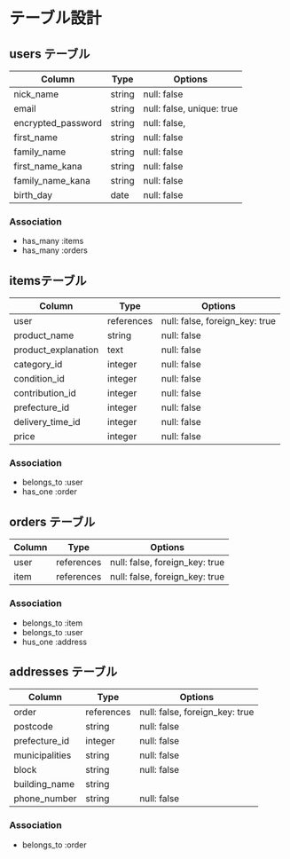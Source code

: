 # テーブル設計

## users テーブル

| Column             | Type   | Options                              |
| ------------------ | ------ | -----------------------------------  |
| nick_name          | string | null: false                          |
| email              | string | null: false, unique: true            |
| encrypted_password | string | null: false,                         |
| first_name         | string | null: false                          |
| family_name        | string | null: false                          |
| first_name_kana    | string | null: false                          |
| family_name_kana   | string | null: false                          |
| birth_day          | date   | null: false                          |


### Association

- has_many :items
- has_many :orders

## itemsテーブル

| Column               | Type       | Options                        |
| -------------------- | ---------- | ----------                     |
| user                 | references | null: false, foreign_key: true |
| product_name         | string     | null: false                    |
| product_explanation  | text       | null: false                    |
| category_id          | integer    | null: false                    |
| condition_id         | integer    | null: false                    |
| contribution_id      | integer    | null: false                    |
| prefecture_id        | integer    | null: false                    |
| delivery_time_id     | integer    | null: false                    |
| price                | integer    | null: false                    |


### Association

- belongs_to :user
- has_one :order

## orders テーブル

| Column      | Type       | Options                        |
| ----------- | ---------- | ------------------------------ |
| user        | references | null: false, foreign_key: true |
| item        | references | null: false, foreign_key: true |

### Association
- belongs_to :item
- belongs_to :user
- hus_one :address

## addresses テーブル
| Column           | Type       | Options                        |
| ---------------- | ---------- | ------------------------------ |
| order            | references | null: false, foreign_key: true |
| postcode         | string     | null: false                    |
| prefecture_id    | integer    | null: false                    |
| municipalities   | string     | null: false                    |
| block            | string     | null: false                    |
| building_name    | string     |                                |
| phone_number     | string     | null: false                    |

### Association

- belongs_to :order

